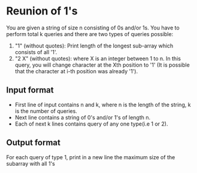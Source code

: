 # Reunion of 1's

You are given a string of size n consisting of 0s and/or 1s. You have to perform total k queries and there are two types of queries possible:

1. "1" (without quotes): Print length of the longest sub-array which consists of all '1'.
2. "2 X" (without quotes): where X is an integer between 1 to n. In this query, you will change character at the Xth position to '1' (It is possible that the character at i-th position was already '1').

## Input format

- First line of input contains n and k, where n is the length of the string, k is the number of queries.
- Next line contains a string of 0's and/or 1's of length n.
- Each of next k lines contains query of any one type(i.e 1 or 2).

## Output format

For each query of type 1, print in a new line the maximum size of the subarray with all 1's
